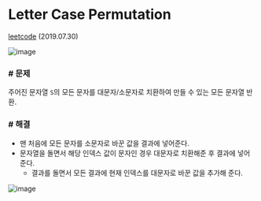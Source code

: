 # Letter Case Permutation

[leetcode](https://leetcode.com/problems/letter-case-permutation/) (2019.07.30)

![image](https://user-images.githubusercontent.com/40231980/62018214-afbc4a80-b1f4-11e9-9707-4d622c7315cc.png)

### # 문제

주어진 문자열 `S`의 모든 문자를 대문자/소문자로 치환하여 만들 수 있는 모든 문자열 반환.

### # 해결

- 맨 처음에 모든 문자를 소문자로 바꾼 값을 결과에 넣어준다.
- 문자열을 돌면서 해당 인덱스 값이 문자인 경우 대문자로 치환해준 후 결과에 넣어준다.
  - 결과를 돌면서 모든 결과에 현재 인덱스를 대문자로 바꾼 값을 추가해 준다.

![image](https://user-images.githubusercontent.com/40231980/62018196-a0d59800-b1f4-11e9-8f41-fae6c3101edd.png)
